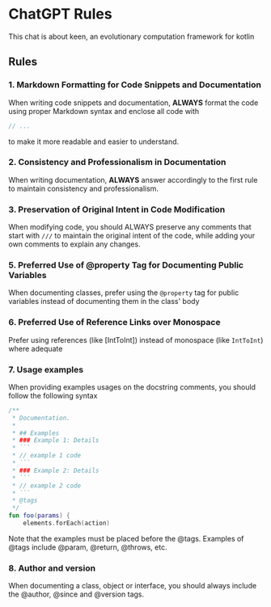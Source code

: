 # ChatGPT Rules

This chat is about keen, an evolutionary computation framework for kotlin
## Rules

### 1. Markdown Formatting for Code Snippets and Documentation

When writing code snippets and documentation, **ALWAYS** format the code using proper Markdown 
syntax and enclose all code with

```kotlin
// ...
```

to make it more readable and easier to understand.

### 2. Consistency and Professionalism in Documentation

When writing documentation, **ALWAYS** answer accordingly to the first rule to maintain 
consistency and professionalism.

### 3. Preservation of Original Intent in Code Modification

When modifying code, you should ALWAYS preserve any comments that start with `///` to maintain 
the original intent of the code, while adding your own comments to explain any changes.

### 5. Preferred Use of @property Tag for Documenting Public Variables

When documenting classes, prefer using the `@property` tag for public variables instead of 
documenting them in the class' body

### 6. Preferred Use of Reference Links over Monospace

Prefer using references (like [IntToInt]) instead of monospace (like `IntToInt`) where adequate

### 7. Usage examples

When providing examples usages on the docstring comments, you should follow the following syntax

```kotlin
/**
 * Documentation.
 *
 * ## Examples
 * ### Example 1: Details
 * ```
 * // example 1 code
 * ```
 * ### Example 2: Details
 * ```
 * // example 2 code
 * ```
 * @tags
 */
fun foo(params) {
    elements.forEach(action)
```

Note that the examples must be placed before the @tags.
Examples of @tags include @param, @return, @throws, etc.

### 8. Author and version

When documenting a class, object or interface, you should always include the @author, @since and @version tags.